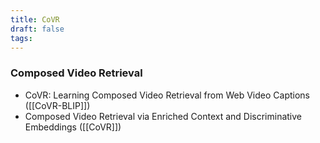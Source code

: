```yaml
---
title: CoVR
draft: false
tags:
---
```

### Composed Video Retrieval
- CoVR: Learning Composed Video Retrieval from Web Video Captions ([[CoVR-BLIP]])
- Composed Video Retrieval via Enriched Context and Discriminative Embeddings ([[CoVR]])